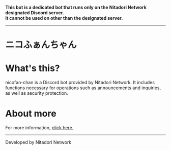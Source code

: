 **This bot is a dedicated bot that runs only on the Nitadori Network designated Discord server.</br>
It cannot be used on other than the designated server.**
***
# ニコふぁんちゃん
# What's this? 
 nicofan-chan is a Discord bot provided by Nitadori Network. 
 It includes functions necessary for operations such as announcements and inquiries, as well as security protection. 
 # About more 
 For more information, [click here.]() 
 *** 
 Developed by Nitadori Network